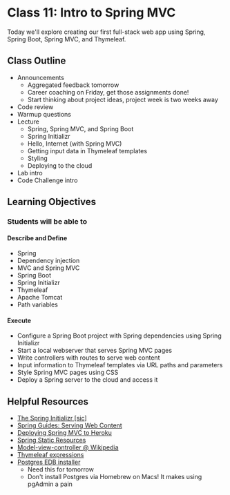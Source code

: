 # Class 11: Intro to Spring MVC

Today we'll explore creating our first full-stack web app using Spring, Spring Boot, Spring MVC, and Thymeleaf.

## Class Outline

- Announcements
  - Aggregated feedback tomorrow
  - Career coaching on Friday, get those assignments done!
  - Start thinking about project ideas, project week is two weeks away
- Code review
- Warmup questions
- Lecture
  - Spring, Spring MVC, and Spring Boot
  - Spring Initializr
  - Hello, Internet (with Spring MVC)
  - Getting input data in Thymeleaf templates
  - Styling
  - Deploying to the cloud
- Lab intro
- Code Challenge intro

## Learning Objectives

### Students will be able to

#### Describe and Define

- Spring
- Dependency injection
- MVC and Spring MVC
- Spring Boot
- Spring Initializr
- Thymeleaf
- Apache Tomcat
- Path variables

#### Execute

- Configure a Spring Boot project with Spring dependencies using Spring Initializr
- Start a local webserver that serves Spring MVC pages
- Write controllers with routes to serve web content
- Input information to Thymeleaf templates via URL paths and parameters
- Style Spring MVC pages using CSS
- Deploy a Spring server to the cloud and access it

## Helpful Resources

- [The Spring Initializr \[sic\]](https://start.spring.io/)
- [Spring Guides: Serving Web Content](https://spring.io/guides/gs/serving-web-content/)
- [Deploying Spring MVC to Heroku](https://devcenter.heroku.com/articles/deploying-spring-boot-apps-to-heroku)
- [Spring Static Resources](https://spring.io/blog/2013/12/19/serving-static-web-content-with-spring-boot)
- [Model-view-controller @ Wikipedia](https://en.wikipedia.org/wiki/Model%E2%80%93view%E2%80%93controller)
- [Thymeleaf expressions](https://springhow.com/thymeleaf-expressions-in-spring-boot/)
- [Postgres EDB installer](https://www.enterprisedb.com/downloads/postgres-postgresql-downloads)
  - Need this for tomorrow
  - Don't install Postgres via Homebrew on Macs! It makes using pgAdmin a pain
